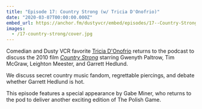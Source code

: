 ```yaml
---
title: "Episode 17: Country Strong (w/ Tricia D'Onofrio)"
date: "2020-03-07T00:00:00.000Z"
embed_url: https://anchor.fm/dustyvcr/embed/episodes/17--Country-Strong-w-Tricia-DOnofrio-ebb1sp
images:
  - /17-country-strong/cover.jpg
---
```

Comedian and Dusty VCR favorite [Tricia D'Onofrio](https://wanderjest.com/tricia.donofrio) returns to the podcast to discuss the 2010 film [*Country Strong*](https://www.imdb.com/title/tt1555064/) starring Gwenyth Paltrow, Tim McGraw, Leighton Meester, and Garrett Hedlund.

We discuss secret country music fandom, regrettable piercings, and debate whether Garrett Hedlund is hot.

This episode features a special appearance by Gabe Miner, who returns to the pod to deliver another exciting edition of The Polish Game.